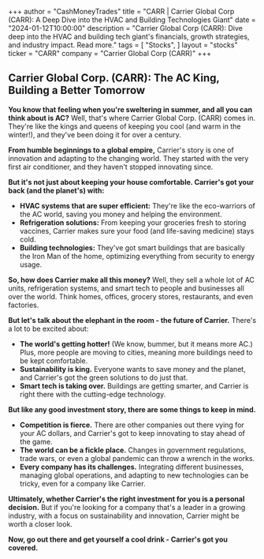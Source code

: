 +++
author = "CashMoneyTrades"
title = "CARR |  Carrier Global Corp (CARR): A Deep Dive into the HVAC and Building Technologies Giant"
date = "2024-01-12T10:00:00"
description = "Carrier Global Corp (CARR): Dive deep into the HVAC and building tech giant's financials, growth strategies, and industry impact.  Read more."
tags = [
"Stocks",
]
layout = "stocks"
ticker = "CARR"
company = "Carrier Global Corp (CARR)"
+++
        


##  Carrier Global Corp. (CARR): The AC King, Building a Better Tomorrow

**You know that feeling when you're sweltering in summer, and all you can think about is AC?** Well, that's where Carrier Global Corp. (CARR) comes in. They're like the kings and queens of keeping you cool (and warm in the winter!), and they've been doing it for over a century. 

**From humble beginnings to a global empire,** Carrier's story is one of innovation and adapting to the changing world. They started with the very first air conditioner, and they haven't stopped innovating since. 

**But it's not just about keeping your house comfortable. Carrier's got your back (and the planet's) with:**

* **HVAC systems that are super efficient:**  They're like the eco-warriors of the AC world, saving you money and helping the environment. 
* **Refrigeration solutions:**  From keeping your groceries fresh to storing vaccines, Carrier makes sure your food (and life-saving medicine) stays cold. 
* **Building technologies:** They've got smart buildings that are basically the Iron Man of the home, optimizing everything from security to energy usage. 

**So, how does Carrier make all this money?**  Well, they sell a whole lot of AC units, refrigeration systems, and smart tech to people and businesses all over the world. Think homes, offices, grocery stores, restaurants, and even factories. 

**But let's talk about the elephant in the room - the future of Carrier.**  There's a lot to be excited about:

* **The world's getting hotter!**  (We know, bummer, but it means more AC.)  Plus, more people are moving to cities, meaning more buildings need to be kept comfortable. 
* **Sustainability is king.**  Everyone wants to save money and the planet, and Carrier's got the green solutions to do just that. 
* **Smart tech is taking over.**  Buildings are getting smarter, and Carrier is right there with the cutting-edge technology. 

**But like any good investment story, there are some things to keep in mind.** 

* **Competition is fierce.**  There are other companies out there vying for your AC dollars, and Carrier's got to keep innovating to stay ahead of the game. 
* **The world can be a fickle place.**  Changes in government regulations, trade wars, or even a global pandemic can throw a wrench in the works.
* **Every company has its challenges.**  Integrating different businesses, managing global operations, and adapting to new technologies can be tricky, even for a company like Carrier. 

**Ultimately, whether Carrier's the right investment for you is a personal decision.** But if you're looking for a company that's a leader in a growing industry, with a focus on sustainability and innovation, Carrier might be worth a closer look. 

**Now, go out there and get yourself a cool drink - Carrier's got you covered.** 

        